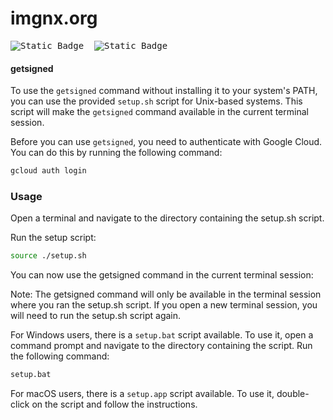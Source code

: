 # imgnx.org

<pre>
<img alt="Static Badge" src="https://img.shields.io/badge/Apple-Tested_👍-blue">  <img alt="Static Badge" src="https://img.shields.io/badge/Windows-Not_tested-red">
</pre>

#### getsigned

To use the `getsigned` command without installing it to your system's PATH, you can use the provided `setup.sh` script for Unix-based systems. This script will make the `getsigned` command available in the current terminal session.

Before you can use `getsigned`, you need to authenticate with Google Cloud. You can do this by running the following command:

```sh
gcloud auth login
```

### Usage

Open a terminal and navigate to the directory containing the setup.sh script.

Run the setup script:

```sh
source ./setup.sh
```

You can now use the getsigned command in the current terminal session:

Note: The getsigned command will only be available in the terminal session where you ran the setup.sh script. If you open a new terminal session, you will need to run the setup.sh script again.

For Windows users, there is a `setup.bat` script available. To use it, open a command prompt and navigate to the directory containing the script. Run the following command:

```bat
setup.bat
```

For macOS users, there is a `setup.app` script available. To use it, double-click on the script and follow the instructions.


